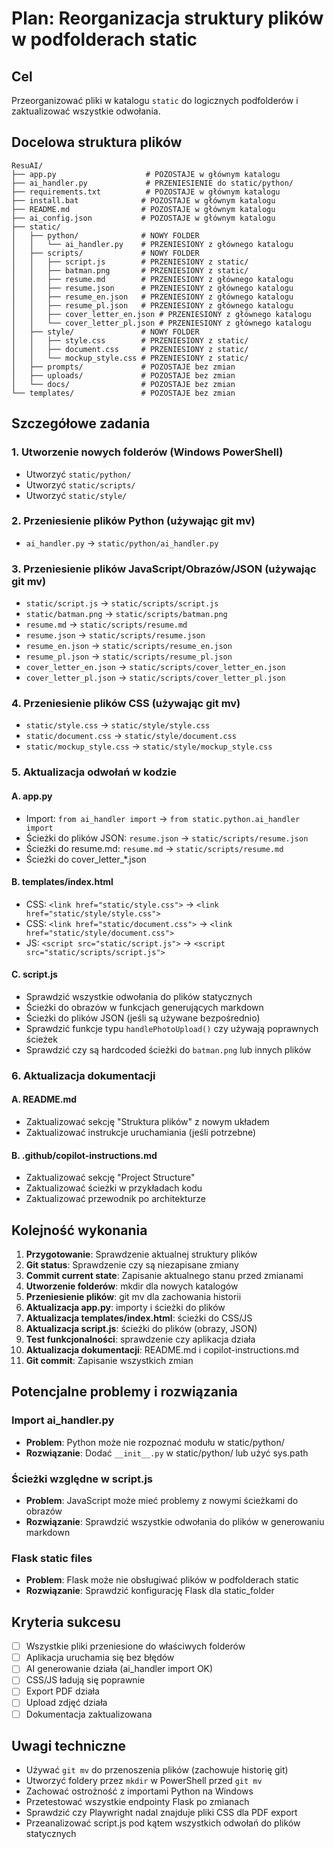# Plan: Reorganizacja struktury plików w podfolderach static

## Cel
Przeorganizować pliki w katalogu `static` do logicznych podfolderów i zaktualizować wszystkie odwołania.

## Docelowa struktura plików

```
ResuAI/
├── app.py                    # POZOSTAJE w głównym katalogu
├── ai_handler.py             # PRZENIESIENIE do static/python/
├── requirements.txt          # POZOSTAJE w głównym katalogu
├── install.bat              # POZOSTAJE w głównym katalogu
├── README.md                # POZOSTAJE w głównym katalogu
├── ai_config.json           # POZOSTAJE w głównym katalogu
├── static/
│   ├── python/              # NOWY FOLDER
│   │   └── ai_handler.py    # PRZENIESIONY z głównego katalogu
│   ├── scripts/             # NOWY FOLDER
│   │   ├── script.js        # PRZENIESIONY z static/
│   │   ├── batman.png       # PRZENIESIONY z static/
│   │   ├── resume.md        # PRZENIESIONY z głównego katalogu
│   │   ├── resume.json      # PRZENIESIONY z głównego katalogu
│   │   ├── resume_en.json   # PRZENIESIONY z głównego katalogu
│   │   ├── resume_pl.json   # PRZENIESIONY z głównego katalogu
│   │   ├── cover_letter_en.json # PRZENIESIONY z głównego katalogu
│   │   └── cover_letter_pl.json # PRZENIESIONY z głównego katalogu
│   ├── style/               # NOWY FOLDER
│   │   ├── style.css        # PRZENIESIONY z static/
│   │   ├── document.css     # PRZENIESIONY z static/
│   │   └── mockup_style.css # PRZENIESIONY z static/
│   ├── prompts/             # POZOSTAJE bez zmian
│   ├── uploads/             # POZOSTAJE bez zmian
│   └── docs/                # POZOSTAJE bez zmian
└── templates/               # POZOSTAJE bez zmian
```

## Szczegółowe zadania

### 1. Utworzenie nowych folderów (Windows PowerShell)
- Utworzyć `static/python/`
- Utworzyć `static/scripts/`
- Utworzyć `static/style/`

### 2. Przeniesienie plików Python (używając git mv)
- `ai_handler.py` → `static/python/ai_handler.py`

### 3. Przeniesienie plików JavaScript/Obrazów/JSON (używając git mv)
- `static/script.js` → `static/scripts/script.js`
- `static/batman.png` → `static/scripts/batman.png`
- `resume.md` → `static/scripts/resume.md`
- `resume.json` → `static/scripts/resume.json`
- `resume_en.json` → `static/scripts/resume_en.json`
- `resume_pl.json` → `static/scripts/resume_pl.json`
- `cover_letter_en.json` → `static/scripts/cover_letter_en.json`
- `cover_letter_pl.json` → `static/scripts/cover_letter_pl.json`

### 4. Przeniesienie plików CSS (używając git mv)
- `static/style.css` → `static/style/style.css`
- `static/document.css` → `static/style/document.css`
- `static/mockup_style.css` → `static/style/mockup_style.css`

### 5. Aktualizacja odwołań w kodzie

#### A. app.py
- Import: `from ai_handler import` → `from static.python.ai_handler import`
- Ścieżki do plików JSON: `resume.json` → `static/scripts/resume.json`
- Ścieżki do resume.md: `resume.md` → `static/scripts/resume.md`
- Ścieżki do cover_letter_*.json

#### B. templates/index.html
- CSS: `<link href="static/style.css">` → `<link href="static/style/style.css">`
- CSS: `<link href="static/document.css">` → `<link href="static/style/document.css">`
- JS: `<script src="static/script.js">` → `<script src="static/scripts/script.js">`

#### C. script.js
- Sprawdzić wszystkie odwołania do plików statycznych
- Ścieżki do obrazów w funkcjach generujących markdown
- Ścieżki do plików JSON (jeśli są używane bezpośrednio)
- Sprawdzić funkcje typu `handlePhotoUpload()` czy używają poprawnych ścieżek
- Sprawdzić czy są hardcoded ścieżki do `batman.png` lub innych plików

### 6. Aktualizacja dokumentacji

#### A. README.md
- Zaktualizować sekcję "Struktura plików" z nowym układem
- Zaktualizować instrukcje uruchamiania (jeśli potrzebne)

#### B. .github/copilot-instructions.md
- Zaktualizować sekcję "Project Structure"
- Zaktualizować ścieżki w przykładach kodu
- Zaktualizować przewodnik po architekturze

## Kolejność wykonania

1. **Przygotowanie**: Sprawdzenie aktualnej struktury plików
2. **Git status**: Sprawdzenie czy są niezapisane zmiany
3. **Commit current state**: Zapisanie aktualnego stanu przed zmianami
4. **Utworzenie folderów**: mkdir dla nowych katalogów
5. **Przeniesienie plików**: git mv dla zachowania historii
6. **Aktualizacja app.py**: importy i ścieżki do plików
7. **Aktualizacja templates/index.html**: ścieżki do CSS/JS
8. **Aktualizacja script.js**: ścieżki do plików (obrazy, JSON)
9. **Test funkcjonalności**: sprawdzenie czy aplikacja działa
10. **Aktualizacja dokumentacji**: README.md i copilot-instructions.md
11. **Git commit**: Zapisanie wszystkich zmian

## Potencjalne problemy i rozwiązania

### Import ai_handler.py
- **Problem**: Python może nie rozpoznać modułu w static/python/
- **Rozwiązanie**: Dodać `__init__.py` w static/python/ lub użyć sys.path

### Ścieżki względne w script.js
- **Problem**: JavaScript może mieć problemy z nowymi ścieżkami do obrazów
- **Rozwiązanie**: Sprawdzić wszystkie odwołania do plików w generowaniu markdown

### Flask static files
- **Problem**: Flask może nie obsługiwać plików w podfolderach static
- **Rozwiązanie**: Sprawdzić konfigurację Flask dla static_folder

## Kryteria sukcesu

- [ ] Wszystkie pliki przeniesione do właściwych folderów
- [ ] Aplikacja uruchamia się bez błędów
- [ ] AI generowanie działa (ai_handler import OK)
- [ ] CSS/JS ładują się poprawnie
- [ ] Export PDF działa
- [ ] Upload zdjęć działa
- [ ] Dokumentacja zaktualizowana

## Uwagi techniczne

- Używać `git mv` do przenoszenia plików (zachowuje historię git)
- Utworzyć foldery przez `mkdir` w PowerShell przed `git mv`
- Zachować ostrożność z importami Python na Windows
- Przetestować wszystkie endpointy Flask po zmianach
- Sprawdzić czy Playwright nadal znajduje pliki CSS dla PDF export
- Przeanalizować script.js pod kątem wszystkich odwołań do plików statycznych
